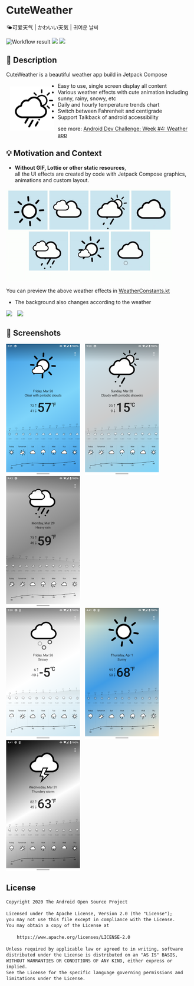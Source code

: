 # CuteWeather 
🌤可爱天气 | かわいい天気 | 귀여운 날씨


<!--- Replace <OWNER> with your Github Username and <REPOSITORY> with the name of your repository. -->
<!--- You can find both of these in the url bar when you open your repository in github. -->
![Workflow result](https://github.com/vitaviva/compose-weather/workflows/Check/badge.svg)
![](https://img.shields.io/badge/jetpack_compose-1.0.0_beta02-green.svg)
![](https://img.shields.io/badge/min_sdk_versioin-26-orange.svg)


## :scroll: Description
<!--- Describe your app in one or two sentences -->
CuteWeather is a beautiful weather app build in Jetpack Compose


<img src="app/src/main/res/drawable/ic_launcher.png" width=120 align=left hspace="10" vspace="10"  >

- Easy to use, single screen display all content
- Various weather effects with cute animation including sunny, rainy, snowy, etc
- Daily and hourly temperature trends chart
- Switch between Fahrenheit and centigrade
- Support Talkback of android accessibility

see more:  [Android Dev Challenge: Week #4: Weather app](https://android-developers.googleblog.com/2021/03/android-dev-challenge-4.html)


## :bulb: Motivation and Context
<!--- Optionally point readers to interesting parts of your submission. -->
<!--- What are you especially proud of? -->

- **Without GIF, Lottie or other static resources**, <br/>
all the UI effects are created by code with Jetpack Compose graphics, animations and custom layout.

<img src="/results/icons.gif" width="450">

You can preview the above weather effects in [WeatherConstants.kt](app/src/main/java/com/github/cuteweather/data/WeatherConstants.kt)


-  The background also changes according to the weather

<img src="/results/video.gif" width="260">&emsp;<img src="/results/video_2.gif" width="260">


## :camera_flash: Screenshots
<!-- You can add more screenshots here if you like -->
<img src="/results/screenshot_1.png" width="200">&emsp;<img src="/results/screenshot_2.png" width="200"> &emsp; <img src="/results/screenshot_3.png" width="200"> <br/>
<img src="/results/screenshot_5.png" width="200">&emsp;<img src="/results/screenshot_6.png" width="200"> &emsp; <img src="/results/screenshot_7.png" width="200">

## License
```
Copyright 2020 The Android Open Source Project

Licensed under the Apache License, Version 2.0 (the "License");
you may not use this file except in compliance with the License.
You may obtain a copy of the License at

    https://www.apache.org/licenses/LICENSE-2.0

Unless required by applicable law or agreed to in writing, software
distributed under the License is distributed on an "AS IS" BASIS,
WITHOUT WARRANTIES OR CONDITIONS OF ANY KIND, either express or implied.
See the License for the specific language governing permissions and
limitations under the License.
```
